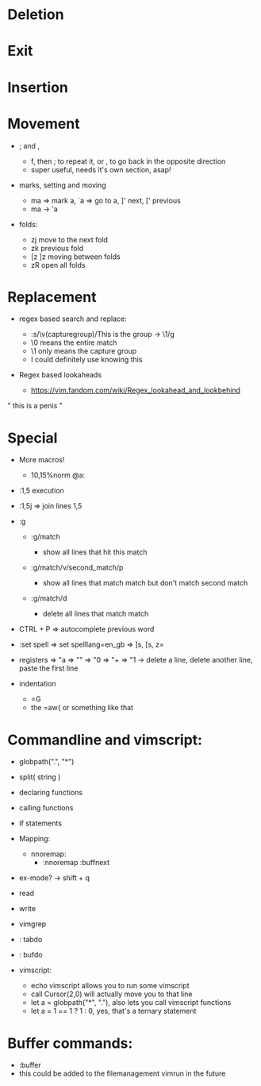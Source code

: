 # Deletion

# Exit

# Insertion

# Movement
* ; and ,
    * f<key>, then ; to repeat it, or , to go back in the opposite direction
    * super useful, needs it's own section, asap!

* marks, setting and moving 
    * ma => mark a, `a => go to a, ]' next, [' previous
    * ma -> 'a

* folds:
    * zj move to the next fold
    * zk previous fold
    * [z ]z moving between folds
    * zR open all folds

# Replacement
* regex based search and replace:
    * :s/\v(capturegroup)/This is the group -> \1/g
    * \0 means the entire match
    * \1 only means the capture group
    * I could definitely use knowing this

* Regex based lookaheads
    * https://vim.fandom.com/wiki/Regex_lookahead_and_lookbehind

" this is a penis "

# Special
* More macros!
    * 10,15%norm @a:
* :1,5 execution
* :1,5j => join lines 1,5

* :g
    * :g/match
        * show all lines that hit this match
    * :g/match/v/second_match/p
        * show all lines that match match but don't match second match

    * :g/match/d
        * delete all lines that match match
        

* CTRL + P => autocomplete previous word

* :set spell => set spelllang=en_gb => ]s, [s, z=
* registers => "a
            => ""
            => "0
            => "+
            => "1 -> delete a line, delete another line, paste the first line

* indentation
    * =G
    * the =aw{ or something like that

# Commandline and vimscript:
* globpath(".", "*")
* split( string )
* declaring functions
* calling functions
* if statements
* Mapping:
    * nnoremap:
        * :nnoremap <Up> :buffnext
* ex-mode?  -> shift + q
* read
* write
* vimgrep
* : tabdo
* : bufdo

* vimscript:
    * echo vimscript allows you to run some vimscript
    * call Cursor(2,0) will actually move you to that line
    * let a = globpath("*", "."), also lets you call vimscript functions
    * let a = 1 == 1 ? 1 : 0, yes, that's a ternary statement

# Buffer commands:
* :buffer
* this could be added to the filemanagement vimrun in the future
